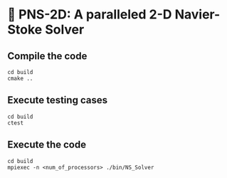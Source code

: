 # 🌊 PNS-2D: A paralleled 2-D Navier-Stoke Solver

## Compile the code

```shell
cd build
cmake ..
```

## Execute testing cases

```shell
cd build
ctest
```

## Execute the code

```shell
cd build
mpiexec -n <num_of_processors> ./bin/NS_Solver
```